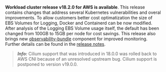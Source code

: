 **Workload cluster release v18.2.0 for AWS is available**. This release contains changes that address several Kubernetes vulnerabilities and overal improvements. To allow customers better cost optimatization the size of EBS Volumes for Logging, Docker and Containerd can be now modified. After analysis of the Logging EBS Volume usage itself, the default has been changed from 100GB to 15GB per node for cost savings. This release also brings new [observability-bundle](https://github.com/giantswarm/observability-bundle) component for improved monitoring. Further details can be found in the [release notes](https://docs.giantswarm.io/changes/workload-cluster-releases-aws/releases/aws-v18.2.0/).

> **_Info:_** Cilium support that was introduced in 18.0.0 was rolled back to AWS CNI because of an unresolved upstream bug. Cilium support is postponed to version v19.0.0.
